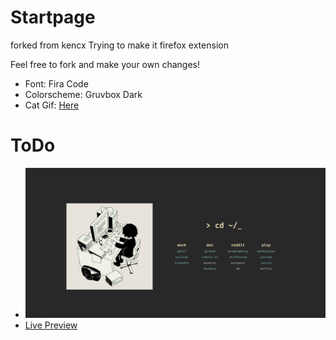 # Startpage

forked from kencx
Trying to make it firefox extension

Feel free to fork and make your own changes!

- Font: Fira Code
- Colorscheme: Gruvbox Dark
- Cat Gif: [Here](https://twitter.com/avogado6/status/1165595520967954432?s=19)

# ToDo
- ![startpage](startpage.gif)
- [Live Preview](https://kencx.github.io/startpage/)


